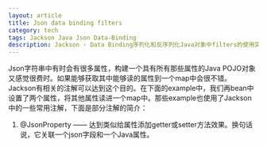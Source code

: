 ```yaml
---
layout: article
title: Json data binding filters
category: tech
tags: Jackson Java Json Data-Binding 
description: Jackson - Data Binding序列化和反序列化Java对象中filters的使用实例
---
```


Json字符串中有时会有很多属性，构建一个具有所有那些属性的Java POJO对象又感觉很费时。如果能够获取其中能够读的属性到一个map中会很不错。Jackson有相关的注解可以达到这个目的。在下面的example中，我们再bean中设置了两个属性，将其他属性读进一个map中。那些example也使用了Jackson中的一些常用注解，下面是部分注解的简介：

1. @JsonProperty —— 达到类似给属性添加getter或setter方法效果。换句话说，它关联一个json字段和一个Java属性。
